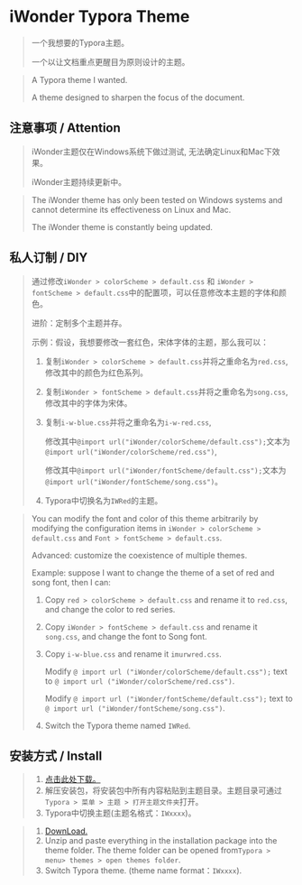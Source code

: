 # iWonder Typora Theme

> 一个我想要的Typora主题。
>
> 一个以让文档重点更醒目为原则设计的主题。

> A Typora theme I wanted.
>
> A theme designed to sharpen the focus of the document.

## 注意事项 / Attention

> iWonder主题仅在Windows系统下做过测试, 无法确定Linux和Mac下效果。
>
> iWonder主题持续更新中。

> The iWonder theme has only been tested on Windows systems and cannot determine its effectiveness on Linux and Mac.
>
> The iWonder theme is constantly being updated.

## 私人订制 / DIY

> 通过修改`iWonder > colorScheme > default.css` 和 `iWonder > fontScheme > default.css`中的配置项，可以任意修改本主题的字体和颜色。
>
> 进阶：定制多个主题并存。
>
> 示例：假设，我想要修改一套红色，宋体字体的主题，那么我可以：
>
> 1. 复制`iWonder > colorScheme > default.css`并将之重命名为`red.css`, 修改其中的颜色为红色系列。
>
> 2. 复制`iWonder > fontScheme > default.css`并将之重命名为`song.css`, 修改其中的字体为宋体。
>
> 3. 复制`i-w-blue.css`并将之重命名为`i-w-red.css`, 
>
>    修改其中`@import url("iWonder/colorScheme/default.css");`文本为`@import url("iWonder/colorScheme/red.css")`,
>
>    修改其中`@import url("iWonder/fontScheme/default.css");`文本为`@import url("iWonder/fontScheme/song.css")`。
>
> 4. Typora中切换名为`IWRed`的主题。

> You can modify the font and color of this theme arbitrarily by modifying the configuration items in `iWonder > colorScheme > default.css` and `Font > fontScheme > default.css`.
>
> Advanced: customize the coexistence of multiple themes.
>
> Example: suppose I want to change the theme of a set of red and song font, then I can:
>
> 1. Copy `red > colorScheme > default.css` and rename it to `red.css`, and change the color to red series.
>
> 2. Copy `iWonder > fontScheme > default.css` and rename it `song.css`, and change the font to Song font.
>
> 3. Copy `i-w-blue.css` and rename it `imurwred.css`.
>
>    Modify `@ import url ("iWonder/colorScheme/default.css");` text to `@ import url ("iWonder/colorScheme/red.css")`.
>
>    Modify `@ import url ("iWonder/fontScheme/default.css");` text to `@ import url ("iWonder/fontScheme/song.css")`.
>
> 4. Switch the Typora theme named `IWRed`.

## 安装方式 / Install

> 1. [点击此处下载。](https://github.com/ReidLv/theme.typora.iWonder/releases/latest)
> 2. 解压安装包，将安装包中所有内容粘贴到主题目录。主题目录可通过`Typora > 菜单 > 主题 > 打开主题文件夹`打开。
> 3. Typora中切换主题(主题名格式：`IWxxxx`)。

> 1. [DownLoad.](https://github.com/ReidLv/theme.typora.iWonder/releases/latest)
> 2. Unzip and paste everything in the installation package into the theme folder. The theme folder can be opened from`Typora > menu> themes > open themes folder`.
> 3. Switch Typora theme. (theme name format：`IWxxxx`).
